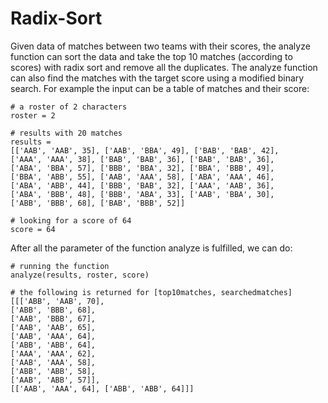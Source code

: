 # Radix-Sort
Given data of matches between two teams with their scores, the analyze function can sort the data and take the top 10 matches (according to scores) with radix sort and remove all the duplicates. The analyze function can also find the matches with the target score using a modified binary search. For example the input can be a table of matches and their score:

```
# a roster of 2 characters
roster = 2

# results with 20 matches
results =
[['AAB', 'AAB', 35], ['AAB', 'BBA', 49], ['BAB', 'BAB', 42],
['AAA', 'AAA', 38], ['BAB', 'BAB', 36], ['BAB', 'BAB', 36],
['ABA', 'BBA', 57], ['BBB', 'BBA', 32], ['BBA', 'BBB', 49],
['BBA', 'ABB', 55], ['AAB', 'AAA', 58], ['ABA', 'AAA', 46],
['ABA', 'ABB', 44], ['BBB', 'BAB', 32], ['AAA', 'AAB', 36],
['ABA', 'BBB', 48], ['BBB', 'ABA', 33], ['AAB', 'BBA', 30],
['ABB', 'BBB', 68], ['BAB', 'BBB', 52]]

# looking for a score of 64
score = 64
```

After all the parameter of the function analyze is fulfilled, we can do:
```
# running the function
analyze(results, roster, score)

# the following is returned for [top10matches, searchedmatches]
[[['ABB', 'AAB', 70],
['ABB', 'BBB', 68],
['AAB', 'BBB', 67],
['AAB', 'AAB', 65],
['AAB', 'AAA', 64],
['ABB', 'ABB', 64],
['AAA', 'AAA', 62],
['AAB', 'AAA', 58],
['ABB', 'ABB', 58],
['AAB', 'ABB', 57]],
[['AAB', 'AAA', 64], ['ABB', 'ABB', 64]]]
```
